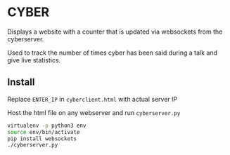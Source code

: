 # CYBER

Displays a website with a counter that is updated via websockets from the cyberserver.

Used to track the number of times cyber has been said during a talk and give live statistics.

## Install

Replace `ENTER_IP` in `cyberclient.html` with actual server IP

Host the html file on any webserver and run `cyberserver.py`

```bash
virtualenv -p python3 env
source env/bin/activate
pip install websockets
./cyberserver.py
```

